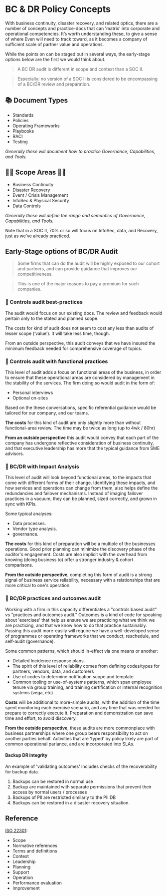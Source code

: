 # BC & DR Policy Concepts


With business continuity, disaster recovery, and related optics, there are a number of concepts and practice-docs that can 'matrix' into corporate and operational competencies.  It’s worth understanding these, to give a sense of where Even will need to track toward, as it becomes a company of sufficient scale of partner value and operations. 

While the points on can be staged out in several ways, the early-stage options below are the first we would think about.

> A BC DR audit is different in scope and context than a SOC II.

> Especially: no version of a SOC II is considered to be encompassing of a BC/DR review and preparation.

## 📚 Document Types

* Standards
* Policies
* Operating Frameworks
* Playbooks
* RACI
* Testing

*Generally these will document how to practice Governance, Capabilities, and Tools.*


## 👩‍🔬 Scope Areas 👨‍🔬

* Business Continuity
* Disaster Recovery
* Event / Crisis Management
* InfoSec & Physical Security
* Data Controls

*Generally these will define the range and semantics of Governance, Capabilities, and Tools.*

Note that in a SOC II, 70% or so will focus on InfoSec, data, and Recovery, just as we’ve already practiced.  


## Early-Stage options of BC/DR Audit

> Some firms that can do the audit will be highly exposed to our cohort and partners, and can provide guidance that improves our competitiveness.  

> This is one of the major reasons to pay a premium for such companies.

### 📒 Controls audit best-practices

The audit would focus on our existing docs.  The review and feedback would pertain only to the stated and planned scope.   


The costs for kind of audit does not seem to cost any less than audits of lesser scope (‘value’).  It will take less time, though.  

From an outside perspective, this audit conveys that we have insured the minimum feedback needed for comprehensive coverage of topics.  

### 📒 Controls audit with functional practices

This level of audit adds a focus on functional areas of the business, in order to ensure that these operational areas are considered by management in the stability of the services.  The firm doing so would audit in the form of:

* Personal interviews
* Optional on-sites

Based on the these conversations, specific referential guidance would be tailored for our company, and our teams. 

**The costs** for this kind of audit are only slightly more than without functional-area review.  The time may be twice as long (up to 4wk / 80hr)

**From an outside perspective** this audit would convey that each part of the company has undergone reflective consideration of business continuity, and that executive leadership has more that the typical guidance from SME advisors. 

### 📒 BC/DR with Impact Analysis

This level of audit will look beyond functional areas, to the impacts that come with different forms of their change.  Identifying these impacts, and how services and operations can change from them, also helps define the redundancies and failover mechanisms.  Instead of imaging failover practices in a vacuum, they can be planned, sized correctly, and grown in sync with KPIs.

Some typical analyses:

* Data processes.
* Vendor type analysis.
* governance.

**The costs** for this kind of preparation will be a multiple of the businesses operations.  Good prior planning can minimize the discovery phase of the auditor's engagement.  Costs are also implicit with the overhead from knowing (doing business to) offer a stronger industry & cohort comparisons.

**From the outside perspective**, completing this form of audit is a strong signal of business service reliability, necessary with a relationships that are more critical to one's operation.

### 📒 BC/DR practices and outcomes audit

Working with a firm in this capacity differentiates a "controls based audit" vs "practices and outcomes audit."   Outcomes is a kind of code for speaking about 'exercises' that help us ensure we are practicing what we think we are practicing, and that we know how to do that practice sustainably.  Passing this audit more-easily will require we have a well-developed sense of programmes or operating frameworks that we conduct, reschedule, and self-audit (governance).

Some common patterns, which should in-effect via one means or another:

* Detailed Incidence response plans. 
* The spirit of this level of reliability comes from defining codes/types for partners, vendors, data, and customers
* Use of codes to determine notification scope and template. 
* Common tooling or use-of-systems patterns, which span employee tenure via group training, and training certification or internal recognition systems (vega, etc)

**Costs** will be additional to more-simple audits, with the addition of the time spent monitoring each exercise scenario, and any time that was needed for prepare to correctly execute it.  Preparation and demonstration can save time and effort, to avoid discovery.

**From the outside perspective**, these audits are more commonplace with business partnerships where one group bears responsibility to act on another parties behalf.  Activities that are 'typed' by policy likely are part of common operational parlance, and are incorporated into SLAs.

#### Backup DR integrity

An example of 'validating outcomes' includes checks of the recoverability for backup data.

1. Backups can be restored in normal use
2. Backup are maintained with separate permissions that prevent their access by normal users / processes
3. Backups of PII are restricted similarly to the PII DB
4. Backups can be restored in a disaster recovery situation.


## Reference

[ISO 22301](https://en.wikipedia.org/wiki/ISO_22301):

* Scope
* Normative references
* Terms and definitions
* Context
* Leadership
* Planning
* Support
* Operation
* Performance evaluation
* Improvement
